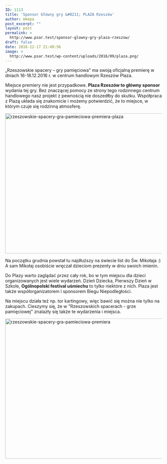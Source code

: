 ```yaml
---
ID: 1113
title: 'Sponsor Główny gry &#8211; PLAZA Rzeszów'
author: mkepa
post_excerpt: ""
layout: post
permalink: >
  http://www.psar.test/sponsor-glowny-gry-plaza-rzeszow/
draft: false
date: 2016-12-17 21:49:56
image: >
  http://www.psar.test/wp-content/uploads/2016/09/plaza.png/
---
```

„Rzeszowskie spacery – gry pamięciowa" ma swoją oficjalną premierę w dniach 16-18.12.2016 r. w centrum handlowym Rzeszów Plaza.

Miejsce premiery nie jest przypadkowe. <strong>Plaza Rzeszów to główny sponsor</strong> wydania tej gry. Bez znaczącej pomocy ze strony tego rodzinnego centrum handlowego nasz projekt z pewnością nie doszedłby do skutku. Współpraca z Plazą układa się znakomicie i możemy potwierdzić, że to miejsce, w którym czuje się rodzinną atmosferę.

<a href="http://www.psar.test/wp-content/uploads/2016/12/rzeszowskie-spacery-gra-pamieciowa-premiera-plaza.jpg"><img class="alignnone size-full wp-image-1116" src="http://www.psar.test/wp-content/uploads/2016/12/rzeszowskie-spacery-gra-pamieciowa-premiera-plaza.jpg" alt="rzeszowskie-spacery-gra-pamieciowa-premiera-plaza" width="800" height="450" /></a>

Na początku grudnia powstał tu najdłuższy na świecie list do Św. Mikołaja :) A sam Mikołaj osobiście wręczał dzieciom prezenty w dniu swoich imienin.

Do Plazy warto zaglądać przez cały rok, bo w tym miejscu dla dzieci organizowanych jest wiele wydarzeń. Dzień Dziecka, Pierwszy Dzień w Szkole, <strong>Ogólnopolski festival uśmiechu</strong> to tylko niektóre z nich. Plaza jest także współorganizatorem i sponsorem Biegu Niepodległości.

Na miejscu działa też np. tor kartingowy, więc bawić się można nie tylko na zakupach. Cieszymy się, że w "Rzeszowskich spacerach - grze pamięciowej" znalazły się także te wydarzenia i miejsca.

<a href="http://www.psar.test/wp-content/uploads/2016/12/rzeszowskie-spacery-gra-pamieciowa-premiera.jpg"><img class="alignnone size-full wp-image-1115" src="http://www.psar.test/wp-content/uploads/2016/12/rzeszowskie-spacery-gra-pamieciowa-premiera.jpg" alt="rzeszowskie-spacery-gra-pamieciowa-premiera" width="800" height="450" /></a>

&nbsp;